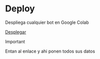 # Deploy
Despliega cualquier bot en Google Colab


[Desplegar](https://colab.research.google.com/github/luisernestoramos/Coolab/blob/main/google)

> [!IMPORTANT]
> Entan al enlace y ahi ponen todos sus datos
